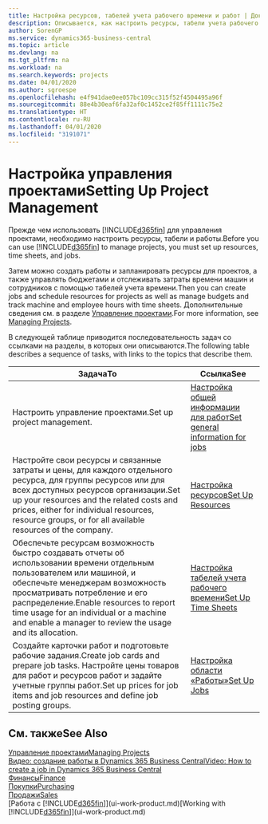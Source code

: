 ```yaml
---
title: Настройка ресурсов, табелей учета рабочего времени и работ | Документация Майкрософт
description: Описывается, как настроить ресурсы, табели учета рабочего времени и работы для управления проектами.
author: SorenGP
ms.service: dynamics365-business-central
ms.topic: article
ms.devlang: na
ms.tgt_pltfrm: na
ms.workload: na
ms.search.keywords: projects
ms.date: 04/01/2020
ms.author: sgroespe
ms.openlocfilehash: e4f941dae0ee057bc109cc315f52f4504495a96f
ms.sourcegitcommit: 88e4b30eaf6fa32af0c1452ce2f85ff1111c75e2
ms.translationtype: HT
ms.contentlocale: ru-RU
ms.lasthandoff: 04/01/2020
ms.locfileid: "3191071"
---
```

# <a name="setting-up-project-management"></a><span data-ttu-id="39c6d-103">Настройка управления проектами</span><span class="sxs-lookup"><span data-stu-id="39c6d-103">Setting Up Project Management</span></span>
<span data-ttu-id="39c6d-104">Прежде чем использовать [!INCLUDE[d365fin](includes/d365fin_md.md)] для управления проектами, необходимо настроить ресурсы, табели и работы.</span><span class="sxs-lookup"><span data-stu-id="39c6d-104">Before you can use [!INCLUDE[d365fin](includes/d365fin_md.md)] to manage projects, you must set up resources, time sheets, and jobs.</span></span>

<span data-ttu-id="39c6d-105">Затем можно создать работы и запланировать ресурсы для проектов, а также управлять бюджетами и отслеживать затраты времени машин и сотрудников с помощью табелей учета времени.</span><span class="sxs-lookup"><span data-stu-id="39c6d-105">Then you can create jobs and schedule resources for projects as well as manage budgets and track machine and employee hours with time sheets.</span></span> <span data-ttu-id="39c6d-106">Дополнительные сведения см. в разделе [Управление проектами](projects-manage-projects.md).</span><span class="sxs-lookup"><span data-stu-id="39c6d-106">For more information, see [Managing Projects](projects-manage-projects.md).</span></span>  

<span data-ttu-id="39c6d-107">В следующей таблице приводится последовательность задач со ссылками на разделы, в которых они описываются.</span><span class="sxs-lookup"><span data-stu-id="39c6d-107">The following table describes a sequence of tasks, with links to the topics that describe them.</span></span>

| <span data-ttu-id="39c6d-108">Задача</span><span class="sxs-lookup"><span data-stu-id="39c6d-108">To</span></span> | <span data-ttu-id="39c6d-109">Ссылка</span><span class="sxs-lookup"><span data-stu-id="39c6d-109">See</span></span> |
| --- | --- |
| <span data-ttu-id="39c6d-110">Настроить управление проектами.</span><span class="sxs-lookup"><span data-stu-id="39c6d-110">Set up project management.</span></span>|[<span data-ttu-id="39c6d-111">Настройка общей информации для работ</span><span class="sxs-lookup"><span data-stu-id="39c6d-111">Set general information for jobs</span></span>](projects-how-setup-jobs.md#to-set-general-information-for-jobs)|
| <span data-ttu-id="39c6d-112">Настройте свои ресурсы и связанные затраты и цены, для каждого отдельного ресурса, для группы ресурсов или для всех доступных ресурсов организации.</span><span class="sxs-lookup"><span data-stu-id="39c6d-112">Set up your resources and the related costs and prices, either for individual resources, resource groups, or for all available resources of the company.</span></span> |[<span data-ttu-id="39c6d-113">Настройка ресурсов</span><span class="sxs-lookup"><span data-stu-id="39c6d-113">Set Up Resources</span></span>](projects-how-setup-resources.md) |
| <span data-ttu-id="39c6d-114">Обеспечьте ресурсам возможность быстро создавать отчеты об использовании времени отдельным пользователем или машиной, и обеспечьте менеджерам возможность просматривать потребление и его распределение.</span><span class="sxs-lookup"><span data-stu-id="39c6d-114">Enable resources to report time usage for an individual or a machine and enable a manager to review the usage and its allocation.</span></span> |[<span data-ttu-id="39c6d-115">Настройка табелей учета рабочего времени</span><span class="sxs-lookup"><span data-stu-id="39c6d-115">Set Up Time Sheets</span></span>](projects-how-setup-time-sheets.md) |
| <span data-ttu-id="39c6d-116">Создайте карточки работ и подготовьте рабочие задания.</span><span class="sxs-lookup"><span data-stu-id="39c6d-116">Create job cards and prepare job tasks.</span></span> <span data-ttu-id="39c6d-117">Настройте цены товаров для работ и ресурсов работ и задайте учетные группы работ.</span><span class="sxs-lookup"><span data-stu-id="39c6d-117">Set up prices for job items and job resources and define job posting groups.</span></span> |[<span data-ttu-id="39c6d-118">Настройка области «Работы»</span><span class="sxs-lookup"><span data-stu-id="39c6d-118">Set Up Jobs</span></span>](projects-how-setup-jobs.md) |

## <a name="see-also"></a><span data-ttu-id="39c6d-119">См. также</span><span class="sxs-lookup"><span data-stu-id="39c6d-119">See Also</span></span>

[<span data-ttu-id="39c6d-120">Управление проектами</span><span class="sxs-lookup"><span data-stu-id="39c6d-120">Managing Projects</span></span>](projects-manage-projects.md)  
[<span data-ttu-id="39c6d-121">Видео: создание работы в Dynamics 365 Business Central</span><span class="sxs-lookup"><span data-stu-id="39c6d-121">Video: How to create a job in Dynamics 365 Business Central</span></span>](https://www.youtube.com/watch?v=VqaPWr7BWmw)  
[<span data-ttu-id="39c6d-122">Финансы</span><span class="sxs-lookup"><span data-stu-id="39c6d-122">Finance</span></span>](finance.md)  
[<span data-ttu-id="39c6d-123">Покупки</span><span class="sxs-lookup"><span data-stu-id="39c6d-123">Purchasing</span></span>](purchasing-manage-purchasing.md)  
[<span data-ttu-id="39c6d-124">Продажи</span><span class="sxs-lookup"><span data-stu-id="39c6d-124">Sales</span></span>](sales-manage-sales.md)  
<span data-ttu-id="39c6d-125">[Работа с [!INCLUDE[d365fin](includes/d365fin_md.md)]](ui-work-product.md)</span><span class="sxs-lookup"><span data-stu-id="39c6d-125">[Working with [!INCLUDE[d365fin](includes/d365fin_md.md)]](ui-work-product.md)</span></span>  
